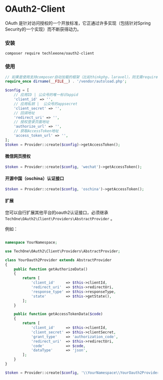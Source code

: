 # OAuth2-Client

OAuth 是针对访问授权的一个开放标准，它正通过许多实现（包括针对Spring Security的一个实现）而不断获得动力。

### 安装

```
composer require techleeone/oauth2-client
```

### 使用

```php
// 如果是使用支持composer自动加载的框架（比如thinkphp，laravel），则无需require。
require_once dirname(__FILE__) . '/vendor/autoload.php';

$config = [
    // 应用ID | 公众号的唯一标识appid
    'client_id' => '',
    // 应用私钥 |  公众号的appsecret
    'client_secret' => '',
    // 回调地址
    'redirect_uri' => '',
    // 授权登录页面地址
    'authorize_url' => '',
    // 获取AccessToken地址
    'access_token_url' => '',
];
$token = Provider::create($config)->getAccessToken();
```

#### 微信网页授权

```php
$token = Provider::create($config, 'wechat')->getAccessToken();
```

#### 开源中国（oschina）认证接口

```php
$token = Provider::create($config, 'oschina')->getAccessToken();
```

#### 扩展

您可以自行扩展其他平台的oauth2认证接口，必须继承 `TechOne\OAuth2\Client\Providers\AbstractProvider` 。

例如：

```php

namespace YourNamespace;

use TechOne\OAuth2\Client\Providers\AbstractProvider;

class YourOauth2Provider extends AbstractProvider
{
    public function getAuthorizeData()
    {
        return [
            'client_id'     => $this->clientId,
            'redirect_uri'  => $this->redirectUri,
            'response_type' => $this->responseType,
            'state'         => $this->getState(),
        ];
    }

    public function getAccessTokenData($code)
    {
        return [
            'client_id'     => $this->clientId,
            'client_secret' => $this->clientSecret,
            'grant_type'    => 'authorization_code',
            'redirect_uri'  => $this->redirectUri,
            'code'          => $code,
            'dataType'      => 'json',
        ];
    }
}

$token = Provider::create($config, '\\YourNamespace\\YourOauth2Provider')->getAccessToken();
```